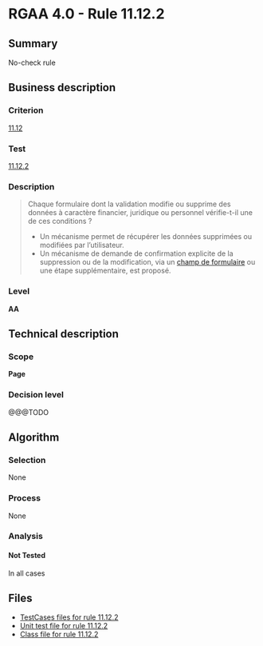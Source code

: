 # RGAA 4.0 - Rule 11.12.2

## Summary

No-check rule

## Business description

### Criterion

[11.12](https://www.numerique.gouv.fr/publications/rgaa-accessibilite/methode/criteres/#crit-11-12)

### Test

[11.12.2](https://www.numerique.gouv.fr/publications/rgaa-accessibilite/methode/criteres/#test-11-12-2)

### Description

> Chaque formulaire dont la validation modifie ou supprime des données à caractère financier, juridique ou personnel vérifie-t-il une de ces conditions ?
> 
> * Un mécanisme permet de récupérer les données supprimées ou modifiées par l’utilisateur.
> * Un mécanisme de demande de confirmation explicite de la suppression ou de la modification, via un [champ de formulaire](https://www.numerique.gouv.fr/publications/rgaa-accessibilite/methode/glossaire/#champ-de-saisie-de-formulaire) ou une étape supplémentaire, est proposé.

### Level

**AA**


## Technical description

### Scope

**Page**

### Decision level

@@@TODO


## Algorithm

### Selection

None

### Process

None

### Analysis

#### Not Tested

In all cases


## Files

- [TestCases files for rule 11.12.2](https://gitlab.com/asqatasun/Asqatasun/-/tree/v5/rules/rules-rgaa4.0/src/test/resources/testcases/rgaa40/Rgaa40Rule111202/)
- [Unit test file for rule 11.12.2](https://gitlab.com/asqatasun/Asqatasun/-/blob/v5/rules/rules-rgaa4.0/src/test/java/org/asqatasun/rules/rgaa40/Rgaa40Rule111202Test.java)
- [Class file for rule 11.12.2](https://gitlab.com/asqatasun/Asqatasun/-/blob/v5/rules/rules-rgaa4.0/src/main/java/org/asqatasun/rules/rgaa40/Rgaa40Rule111202.java)


